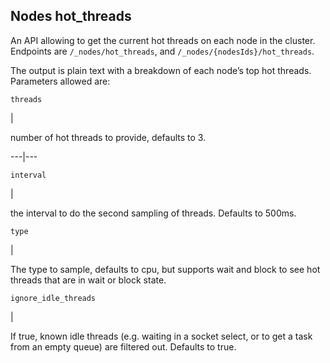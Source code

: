 ## Nodes hot_threads

An API allowing to get the current hot threads on each node in the cluster. Endpoints are `/_nodes/hot_threads`, and `/_nodes/{nodesIds}/hot_threads`.

The output is plain text with a breakdown of each node’s top hot threads. Parameters allowed are:

`threads`

| 

number of hot threads to provide, defaults to 3.   
  
---|---  
  
`interval`

| 

the interval to do the second sampling of threads. Defaults to 500ms.   
  
`type`

| 

The type to sample, defaults to cpu, but supports wait and block to see hot threads that are in wait or block state.   
  
`ignore_idle_threads`

| 

If true, known idle threads (e.g. waiting in a socket select, or to get a task from an empty queue) are filtered out. Defaults to true. 
